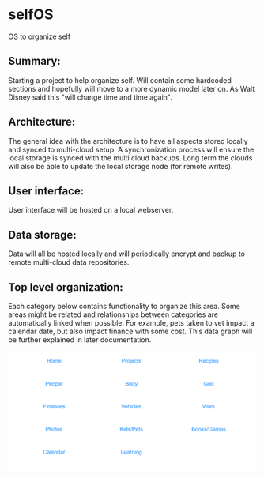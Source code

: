 # selfOS
OS to organize self

<h2>Summary:</h2>
Starting a project to help organize self. Will contain some hardcoded sections and hopefully will move to a more dynamic model later on. As Walt Disney said this "will change time and time again".


<h2>Architecture:</h2>
The general idea with the architecture is to have all aspects stored locally and synced to multi-cloud setup. A synchronization process will ensure the local storage is synced with the multi cloud backups. Long term the clouds will also be able to update the local storage node (for remote writes).

<h2>User interface:</h2>
User interface will be hosted on a local webserver. 

<h2>Data storage:</h2>
Data will all be hosted locally and will periodically encrypt and backup to remote multi-cloud data repositories.

<h2>Top level organization:</h2>
Each category below contains functionality to organize this area. Some areas might be related and relationships between categories are automatically linked when possible. For example, pets taken to vet impact a calendar date, but also impact finance with some cost. This data graph will be further explained in later documentation.

![top level organization](https://raw.githubusercontent.com/ace-jc/selfOS/main/images/sections.png)